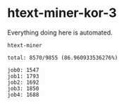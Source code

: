 # htext-miner-kor-3

Everything doing here is automated.

```
htext-miner

total: 8570/9855 (86.960933536276%)

job0: 1547
job1: 1793
job2: 1692
job3: 1850
job4: 1688
```